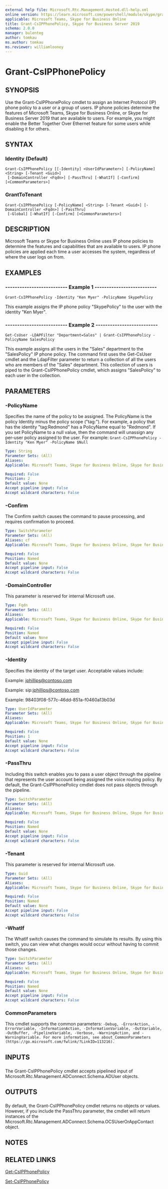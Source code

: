 ```yaml
---
external help file: Microsoft.Rtc.Management.Hosted.dll-help.xml 
online version: https://learn.microsoft.com/powershell/module/skype/grant-csipphonepolicy
applicable: Microsoft Teams, Skype for Business Online
title: Grant-CsIPPhonePolicy, Skype for Business Server 2019
schema: 2.0.0
manager: bulenteg
author: tomkau
ms.author: tomkau
ms.reviewer: williamlooney
---
```


# Grant-CsIPPhonePolicy

## SYNOPSIS
Use the Grant-CsIPPhonePolicy cmdlet to assign an Internet Protocol (IP) phone policy to a user or a group of users.
IP phone policies determine the features of Microsoft Teams, Skype for Business Online, or Skype for Business Server 2019 that are available to users.
For example, you might enable the Better Together Over Ethernet feature for some users while disabling it for others.

## SYNTAX

### Identity (Default)
```
Grant-CsIPPhonePolicy [[-Identity] <UserIdParameter>] [-PolicyName] <String> [-Tenant <Guid>]
 [-DomainController <Fqdn>] [-PassThru] [-WhatIf] [-Confirm] [<CommonParameters>]
```

### GrantToTenant
```
Grant-CsIPPhonePolicy [-PolicyName] <String> [-Tenant <Guid>] [-DomainController <Fqdn>] [-PassThru]
 [-Global] [-WhatIf] [-Confirm] [<CommonParameters>]
```

## DESCRIPTION
Microsoft Teams or Skype for Business Online uses IP phone policies to determine the features and capabilities that are available to users.
IP phone policies are applied each time a user accesses the system, regardless of where the user logs on from.

## EXAMPLES

### -------------------------- Example 1 -------------------------- 
```
Grant-CsIPPhonePolicy -Identity "Ken Myer" -PolicyName SkypePolicy
```

This example assigns the IP phone policy "SkypePolicy" to the user with the identity "Ken Myer".


### -------------------------- Example 2 -------------------------- 
```
Get-CsUser -LDAPFilter "Department=Sales" | Grant-CsIPPhonePolicy -PolicyName SalesPolicy
```

This example assigns all the users in the "Sales" department to the "SalesPolicy" IP phone policy.
The command first uses the Get-CsUser cmdlet and the LdapFilter parameter to return a collection of all the users who are members of the "Sales" department.
This collection of users is piped to the Grant-CsIPPhonePolicy cmdlet, which assigns "SalesPolicy" to each user in the collection.


## PARAMETERS

### -PolicyName
Specifies the name of the policy to be assigned.
The PolicyName is the policy Identity minus the policy scope ("tag:").
For example, a policy that has the identity "tag:Redmond" has a PolicyName equal to "Redmond".
If you set PolicyName to a null value, then the command will unassign any per-user policy assigned to the user.
For example: `Grant-CsIPPhonePolicy -Identity "Ken Myer" -PolicyName $Null`

```yaml
Type: String
Parameter Sets: (All)
Aliases: 
Applicable: Microsoft Teams, Skype for Business Online, Skype for Business Server 2019

Required: False
Position: 2
Default value: None
Accept pipeline input: False
Accept wildcard characters: False
```

### -Confirm
The Confirm switch causes the command to pause processing, and requires confirmation to proceed.

```yaml
Type: SwitchParameter
Parameter Sets: (All)
Aliases: cf
Applicable: Microsoft Teams, Skype for Business Online, Skype for Business Server 2019

Required: False
Position: Named
Default value: None
Accept pipeline input: False
Accept wildcard characters: False
```

### -DomainController
This parameter is reserved for internal Microsoft use.

```yaml
Type: Fqdn
Parameter Sets: (All)
Aliases: 
Applicable: Microsoft Teams, Skype for Business Online, Skype for Business Server 2019

Required: False
Position: Named
Default value: None
Accept pipeline input: False
Accept wildcard characters: False
```

### -Identity
Specifies the identity of the target user.
Acceptable values include:

Example: jphillips@contoso.com

Example: sip:jphillips@contoso.com

Example: 98403f08-577c-46dd-851a-f0460a13b03d

```yaml
Type: UserIdParameter
Parameter Sets: (All)
Aliases: 
Applicable: Microsoft Teams, Skype for Business Online, Skype for Business Server 2019

Required: False
Position: 1
Default value: None
Accept pipeline input: False
Accept wildcard characters: False
```

### -PassThru
Including this switch enables you to pass a user object through the pipeline that represents the user account being assigned the voice routing policy.
By default, the Grant-CsIPPhonePolicy cmdlet does not pass objects through the pipeline.

```yaml
Type: SwitchParameter
Parameter Sets: (All)
Aliases: 
Applicable: Microsoft Teams, Skype for Business Online, Skype for Business Server 2019

Required: False
Position: Named
Default value: None
Accept pipeline input: False
Accept wildcard characters: False
```

### -Tenant
This parameter is reserved for internal Microsoft use.

```yaml
Type: Guid
Parameter Sets: (All)
Aliases: 
Applicable: Microsoft Teams, Skype for Business Online, Skype for Business Server 2019

Required: False
Position: Named
Default value: None
Accept pipeline input: False
Accept wildcard characters: False
```

### -WhatIf
The WhatIf switch causes the command to simulate its results.
By using this switch, you can view what changes would occur without having to commit those changes.

```yaml
Type: SwitchParameter
Parameter Sets: (All)
Aliases: wi
Applicable: Microsoft Teams, Skype for Business Online, Skype for Business Server 2019

Required: False
Position: Named
Default value: None
Accept pipeline input: False
Accept wildcard characters: False
```

### CommonParameters
This cmdlet supports the common parameters: `-Debug, -ErrorAction, -ErrorVariable, -InformationAction, -InformationVariable, -OutVariable, -OutBuffer, -PipelineVariable, -Verbose, -WarningAction, and -WarningVariable. For more information, see about_CommonParameters (https://go.microsoft.com/fwlink/?LinkID=113216).`

## INPUTS

###  
The Grant-CsIPPhonePolicy cmdlet accepts pipelined input of Microsoft.Rtc.Management.ADConnect.Schema.ADUser objects.

## OUTPUTS

###  
By default, the Grant-CsIPPhonePolicy cmdlet returns no objects or values.
However, if you include the PassThru parameter, the cmdlet will return instances of the Microsoft.Rtc.Management.ADConnect.Schema.OCSUserOrAppContact object.

## NOTES

## RELATED LINKS

[Get-CsIPPhonePolicy](Get-CsIPPhonePolicy.md)

[Set-CsIPPhonePolicy](Set-CsIPPhonePolicy.md)
